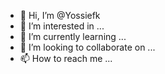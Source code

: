 - 👋 Hi, I’m @Yossiefk
- 👀 I’m interested in ...
- 🌱 I’m currently learning ...
- 💞️ I’m looking to collaborate on ...
- 📫 How to reach me ...

<!---
Yossiefk/Yossiefk is a ✨ special ✨ repository because its `README.md` (this file) appears on your GitHub profile.
You can click the Preview link to take a look at your changes.
--->

